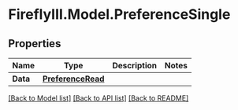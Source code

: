 # FireflyIII.Model.PreferenceSingle

## Properties

Name | Type | Description | Notes
------------ | ------------- | ------------- | -------------
**Data** | [**PreferenceRead**](PreferenceRead.md) |  | 

[[Back to Model list]](../README.md#documentation-for-models) [[Back to API list]](../README.md#documentation-for-api-endpoints) [[Back to README]](../README.md)

